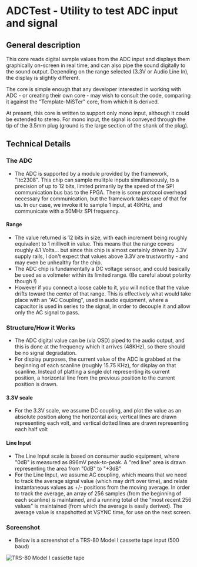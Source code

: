 # ADCTest - Utility to test ADC input and signal

## General description
This core reads digital sample values from the ADC input and displays them graphically on-screen in real time, and can also pipe the sound digitally to the sound output.  Depending on the range selected (3.3V or Audio Line In), the display is slightly different.

The core is simple enough that any developer interested in working with ADC - or creating their own core - may wish to consult the code, comparing it against the "Template-MiSTer" core, from which it is derived.

At present, this core is written to support only mono input, although it could be extended to stereo.  For mono input, the signal is conveyed through the tip of the 3.5mm plug (ground is the large section of the shank of the plug).

## Technical Details

### The ADC
* The ADC is supported by a module provided by the framework, "ltc2308".  This chip can sample mulitple inputs simultaneously, to a precision of up to 12 bits, limited primarily by the speed of the SPI communication bus bas to the FPGA.  There is some protocol overhead necessary for communication, but the framework takes care of that for us.  In our case, we invoke it to sample 1 input, at 48KHz, and communicate with a 50MHz SPI frequency.
#### Range
* The value returned is 12 bits in size, with each increment being roughly equivalent to 1 millivolt in value.  This means that the range covers roughly 4.1 Volts... but since this chip is almost certainly driven by 3.3V supply rails, I don't expect that values above 3.3V are trustworthy - and may even be unhealthy for the chip.
* The ADC chip is fundamentally a DC voltage sensor, and could basically be used as a voltmeter within its limited range.  (Be careful about polarity though !)
* However if you connect a loose cable to it, you will notice that the value drifts toward the center of that range.  This is effectively what would take place with an "AC Coupling", used in audio equipment, where a capacitor is used in series to the signal, in order to decouple it and allow only the AC signal to pass.

### Structure/How it Works
* The ADC digital value can be (via OSD) piped to the audio output, and this is done at the frequency which it arrives (48KHz), so there should be no signal degradation.
* For display purposes, the current value of the ADC is grabbed at the beginning of each scanline (roughly 15.75 KHz), for display on that scanline.  Instead of platting a single dot representing its current position, a horizontal line from the previous position to the current position is drawn.
#### 3.3V scale
* For the 3.3V scale, we assume DC coupling, and plot the value as an absolute position along the horizontal axis; vertical lines are drawn representing each volt, and vertical dotted lines are drawn representing each half volt
#### Line Input
* The Line Input scale is based on consumer audio equipment, where "0dB" is measured as 896mV peak-to-peak.  A "red line" area is drawn representing the area from "0dB" to "+3dB"
* For the Line Input, we assume AC coupling, which means that we need to track the average signal value (which may drift over time), and relate instantaneous values as +/- positions from the moving average.  In order to track the average, an array of 256 samples (from the beginning of each scanline) is maintained, and a running total of the "most recent 256 values" is maintained (from which the average is easily derived).  The average value is snapshotted at VSYNC time, for use on the next screen.

### Screenshot
* Below is a screenshot of a TRS-80 Model I cassette tape input (500 baud)

![TRS-80 Model I cassette tape](img/20201231_183601-screen.png)

